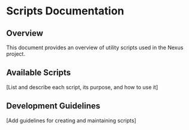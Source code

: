 # Scripts Documentation

## Overview
This document provides an overview of utility scripts used in the Nexus project.

## Available Scripts
[List and describe each script, its purpose, and how to use it]

## Development Guidelines
[Add guidelines for creating and maintaining scripts]
